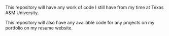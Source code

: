 This repository will have any work of code I still have from my time at Texas A&M University.

This repository will also have any available code for any projects on my portfolio on my resume website. 
